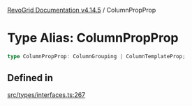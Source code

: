 [RevoGrid Documentation v4.14.5](README.md) / ColumnPropProp

# Type Alias: ColumnPropProp

```ts
type ColumnPropProp: ColumnGrouping | ColumnTemplateProp;
```

## Defined in

[src/types/interfaces.ts:267](https://github.com/revolist/revogrid/blob/395fb64310e6654557393205ff295dbb2f4142c5/src/types/interfaces.ts#L267)
